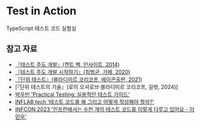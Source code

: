 # Test in Action

TypeScript 테스트 코드 실험실

## 참고 자료

- [『테스트 주도 개발』(켄트 벡, 인사이트, 2014)](https://product.kyobobook.co.kr/detail/S000001032985)
- [『테스트 주도 개발 시작하기』(최범균, 가메, 2020)](https://product.kyobobook.co.kr/detail/S000001248962)
- [『단위 테스트』(블라디미르 코리코프, 에이콘출판, 2021)](https://product.kyobobook.co.kr/detail/S000001805070)
- [『단위 테스트의 기술』(로이 오셔로브·블라디미르 코리코프, 길벗, 2024)]
- [박우빈 'Practical Testing: 실용적인 테스트 가이드'](https://inf.run/QU7qv)
- [INFLAB tech '테스트 코드를 왜 그리고 어떻게 작성해야 할까?'](https://tech.inflab.com/20230404-test-code/)
- [INFCON 2023 '인프런에서는 수천 개의 테스트 코드를 이렇게 다루고 있어요 - 이민우'](https://inf.run/Ggi2)

